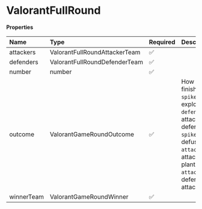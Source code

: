# ValorantFullRound

**Properties**

| Name       | Type                          | Required | Description                                                                                                                                                                                                                                                                                      |
| :--------- | :---------------------------- | :------- | :----------------------------------------------------------------------------------------------------------------------------------------------------------------------------------------------------------------------------------------------------------------------------------------------- |
| attackers  | ValorantFullRoundAttackerTeam | ✅       |                                                                                                                                                                                                                                                                                                  |
| defenders  | ValorantFullRoundDefenderTeam | ✅       |                                                                                                                                                                                                                                                                                                  |
| number     | number                        | ✅       |                                                                                                                                                                                                                                                                                                  |
| outcome    | ValorantGameRoundOutcome      | ✅       | How was the round finished. <br/>`spike_exploded`: spike exploded <br/>`defenders_eliminated`: attackers killed all defenders <br/>`spike_defused`: spike defused <br/>`attack_timeout`: attackers failed to plant the spike in time <br/>`attackers_eliminated`: defenders killed all attackers |
| winnerTeam | ValorantGameRoundWinner       | ✅       |                                                                                                                                                                                                                                                                                                  |

<!-- This file was generated by liblab | https://liblab.com/ -->
